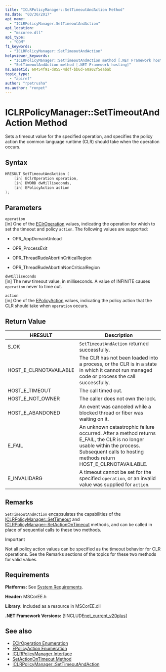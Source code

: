 ```yaml
---
title: "ICLRPolicyManager::SetTimeoutAndAction Method"
ms.date: "03/30/2017"
api_name: 
  - "ICLRPolicyManager.SetTimeoutAndAction"
api_location: 
  - "mscoree.dll"
api_type: 
  - "COM"
f1_keywords: 
  - "ICLRPolicyManager::SetTimeoutAndAction"
helpviewer_keywords: 
  - "ICLRPolicyManager::SetTimeoutAndAction method [.NET Framework hosting]"
  - "SetTimeoutAndAction method [.NET Framework hosting]"
ms.assetid: 60454f91-d855-4ddf-bb6d-60a02f5eabab
topic_type: 
  - "apiref"
author: "rpetrusha"
ms.author: "ronpet"
---
```

# ICLRPolicyManager::SetTimeoutAndAction Method
Sets a timeout value for the specified operation, and specifies the policy action the common language runtime (CLR) should take when the operation occurs.  
  
## Syntax  
  
```cpp  
HRESULT SetTimeoutAndAction (  
    [in] EClrOperation operation,  
    [in] DWORD dwMilliseconds,  
    [in] EPolicyAction action  
);  
```  
  
## Parameters  
 `operation`  
 [in] One of the [EClrOperation](../../../../docs/framework/unmanaged-api/hosting/eclroperation-enumeration.md) values, indicating the operation for which to set the timeout and policy `action`. The following values are supported:  
  
- OPR_AppDomainUnload  
  
- OPR_ProcessExit  
  
- OPR_ThreadRudeAbortInCriticalRegion  
  
- OPR_ThreadRudeAbortInNonCriticalRegion  
  
 `dwMilliseconds`  
 [in] The new timeout value, in milliseconds. A value of INFINITE causes `operation` never to time out.  
  
 `action`  
 [in] One of the [EPolicyAction](../../../../docs/framework/unmanaged-api/hosting/epolicyaction-enumeration.md) values, indicating the policy action that the CLR should take when `operation` occurs.  
  
## Return Value  
  
|HRESULT|Description|  
|-------------|-----------------|  
|S_OK|`SetTimeoutAndAction` returned successfully.|  
|HOST_E_CLRNOTAVAILABLE|The CLR has not been loaded into a process, or the CLR is in a state in which it cannot run managed code or process the call successfully.|  
|HOST_E_TIMEOUT|The call timed out.|  
|HOST_E_NOT_OWNER|The caller does not own the lock.|  
|HOST_E_ABANDONED|An event was canceled while a blocked thread or fiber was waiting on it.|  
|E_FAIL|An unknown catastrophic failure occurred. After a method returns E_FAIL, the CLR is no longer usable within the process. Subsequent calls to hosting methods return HOST_E_CLRNOTAVAILABLE.|  
|E_INVALIDARG|A timeout cannot be set for the specified `operation`, or an invalid value was supplied for `action`.|  
  
## Remarks  
 `SetTimeoutAndAction` encapsulates the capabilities of the [ICLRPolicyManager::SetTimeout](../../../../docs/framework/unmanaged-api/hosting/iclrpolicymanager-settimeout-method.md) and [ICLRPolicyManager::SetActionOnTimeout](../../../../docs/framework/unmanaged-api/hosting/iclrpolicymanager-setactionontimeout-method.md) methods, and can be called in place of sequential calls to these two methods.  
  
> [!IMPORTANT]
>  Not all policy action values can be specified as the timeout behavior for CLR operations. See the Remarks sections of the topics for these two methods for valid values.  
  
## Requirements  
 **Platforms:** See [System Requirements](../../../../docs/framework/get-started/system-requirements.md).  
  
 **Header:** MSCorEE.h  
  
 **Library:** Included as a resource in MSCorEE.dll  
  
 **.NET Framework Versions:** [!INCLUDE[net_current_v20plus](../../../../includes/net-current-v20plus-md.md)]  
  
## See also

- [EClrOperation Enumeration](../../../../docs/framework/unmanaged-api/hosting/eclroperation-enumeration.md)
- [EPolicyAction Enumeration](../../../../docs/framework/unmanaged-api/hosting/epolicyaction-enumeration.md)
- [ICLRPolicyManager Interface](../../../../docs/framework/unmanaged-api/hosting/iclrpolicymanager-interface.md)
- [SetActionOnTimeout Method](../../../../docs/framework/unmanaged-api/hosting/iclrpolicymanager-setactionontimeout-method.md)
- [ICLRPolicyManager::SetTimeoutAndAction](../../../../docs/framework/unmanaged-api/hosting/iclrpolicymanager-settimeoutandaction-method.md)
